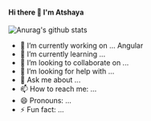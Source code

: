 ####         Hi there 👋 I'm Atshaya
![Anurag's github stats](https://github-readme-stats.vercel.app/api?username=atshaya-anand)


- 🔭 I’m currently working on ... Angular
- 🌱 I’m currently learning ...
- 👯 I’m looking to collaborate on ...
- 🤔 I’m looking for help with ...
- 💬 Ask me about ...
- 📫 How to reach me: ...
- 😄 Pronouns: ...
- ⚡ Fun fact: ...
